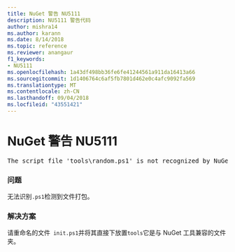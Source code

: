 ```yaml
---
title: NuGet 警告 NU5111
description: NU5111 警告代码
author: mishra14
ms.author: karann
ms.date: 8/14/2018
ms.topic: reference
ms.reviewer: anangaur
f1_keywords:
- NU5111
ms.openlocfilehash: 1a43df498bb36fe6fe41244561a911da16413a66
ms.sourcegitcommit: 1d1406764c6af5fb7801d462e0c4afc9092fa569
ms.translationtype: MT
ms.contentlocale: zh-CN
ms.lasthandoff: 09/04/2018
ms.locfileid: "43551421"
---
```

# <a name="nuget-warning-nu5111"></a>NuGet 警告 NU5111
<pre>The script file 'tools\random.ps1' is not recognized by NuGet and hence will not be executed during installation of this package. Rename it to install.ps1, uninstall.ps1 or init.ps1 and place it directly under 'tools'.</pre>

### <a name="issue"></a>问题

无法识别`.ps1`检测到文件打包。


### <a name="solution"></a>解决方案

请重命名的文件` init.ps1`并将其直接下放置`tools`它是与 NuGet 工具兼容的文件夹。

